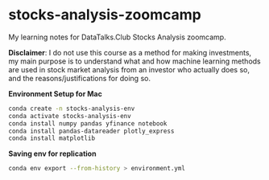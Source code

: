 # stocks-analysis-zoomcamp
My learning notes for DataTalks.Club Stocks Analysis zoomcamp.

**Disclaimer**: I do not use this course as a method for making investments, my main purpose is to understand what and how machine learning methods are used in stock market analysis from an investor who actually does so, and the reasons/justifications for doing so.

**Environment Setup for Mac**
```bash
conda create -n stocks-analysis-env
conda activate stocks-analysis-env
conda install numpy pandas yfinance notebook
conda install pandas-datareader plotly_express
conda install matplotlib
```

**Saving env for replication**
```bash
conda env export --from-history > environment.yml
```